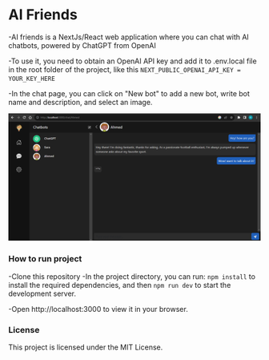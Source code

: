 # AI Friends

-AI friends is a NextJs/React web application where you can chat with AI chatbots, powered by ChatGPT from OpenAI

-To use it, you need to obtain an OpenAI API key and add it to .env.local file in the root folder of the project, like this
`NEXT_PUBLIC_OPENAI_API_KEY = YOUR_KEY_HERE`

-In the chat page, you can click on "New bot" to add a new bot, write bot name and description, and select an image.

![Example Image](https://raw.githubusercontent.com/reemrizzk/Ai-friends-NextJs-/main/public/preview1.png)


### How to run project

-Clone this repository
-In the project directory, you can run:
`npm install` to install the required dependencies,
and then `npm run dev` to start the development server.

-Open http://localhost:3000 to view it in your browser.

### License

This project is licensed under the MIT License.
